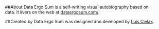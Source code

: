 ##About
Data Ergo Sum is a self-writing visual autobiography based on data. It livers on the web at [dataergosum.com/](http://www.dataergosum.com).

##Created by
Data Ergo Sum was designed and developed by [Luis Cielak](http://twitter.com/luiscielak/).



